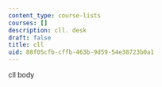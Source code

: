```yaml
---
content_type: course-lists
courses: []
description: cll. desk
draft: false
title: cll
uid: 88f05cfb-cffb-463b-9d59-54e38723b0a1
---
```

cll body